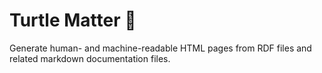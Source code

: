 # Turtle Matter 🐢

Generate human- and machine-readable HTML pages from RDF files and related markdown documentation files.